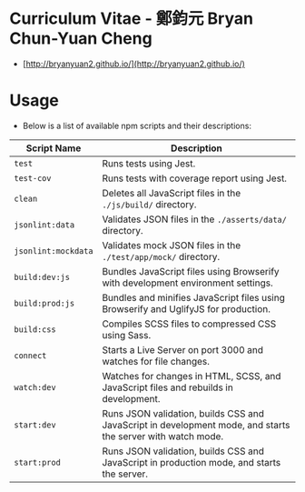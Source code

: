 # Curriculum Vitae - 鄭鈞元 Bryan Chun-Yuan Cheng
- [http://bryanyuan2.github.io/](http://bryanyuan2.github.io/)

# Usage
- Below is a list of available npm scripts and their descriptions:

| Script Name      | Description                                                                          |
|------------------|--------------------------------------------------------------------------------------|
| `test`          | Runs tests using Jest.                                                              |
| `test-cov`      | Runs tests with coverage report using Jest.                                         |
| `clean`         | Deletes all JavaScript files in the `./js/build/` directory.                        |
| `jsonlint:data` | Validates JSON files in the `./asserts/data/` directory.                                     |
| `jsonlint:mockdata` | Validates mock JSON files in the `./test/app/mock/` directory.                   |
| `build:dev:js`  | Bundles JavaScript files using Browserify with development environment settings.     |
| `build:prod:js` | Bundles and minifies JavaScript files using Browserify and UglifyJS for production.  |
| `build:css`     | Compiles SCSS files to compressed CSS using Sass.                                    |
| `connect`       | Starts a Live Server on port 3000 and watches for file changes.                      |
| `watch:dev`     | Watches for changes in HTML, SCSS, and JavaScript files and rebuilds in development. |
| `start:dev`     | Runs JSON validation, builds CSS and JavaScript in development mode, and starts the server with watch mode. |
| `start:prod`    | Runs JSON validation, builds CSS and JavaScript in production mode, and starts the server. |